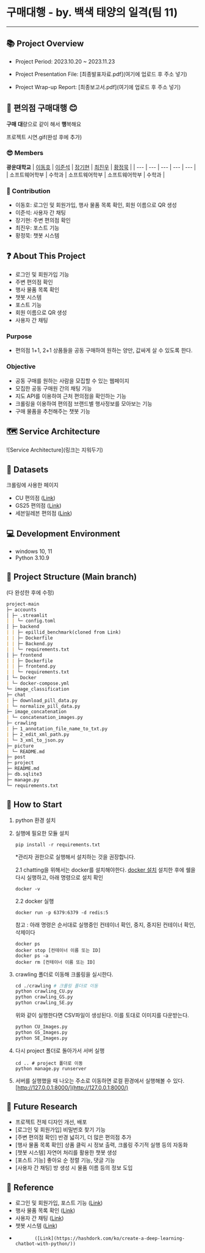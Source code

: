 # 구매대행 - by. 백색 태양의 일격(팀 11)

---

## 📚 Project Overview

- Project Period: 2023.10.20 ~ 2023.11.23

- Project Presentation File: [최종발표자료.pdf](여기에 업로드 후 주소 넣기)

- Project Wrap-up Report: [최종보고서.pdf](여기에 업로드 후 주소 넣기)

## 🏪 편의점 구매대행 😊

**구매** **대**량으로 같이 해서 **행**복해요

프로젝트 시연.gif(완성 후에 추가)

### 😎 Members

**광운대학교**
| [이동호](https://github.com/malchaa) | [이준석](https://github.com/hansanlee1208) | [장기현](https://github.com/Janggihyeon) | [최진우](https://github.com/wlsgudy3) | [황정묵](https://github.com/hwangjello) |
| --- | --- | --- | --- | --- |
| 소프트웨어학부 | 수학과 | 소프트웨어학부 | 소프트웨어학부 | 수학과 |

### 🤗 Contribution

- 이동호: 로그인 및 회원가입, 행사 물품 목록 확인, 회원 이름으로 QR 생성
- 이준석: 사용자 간 채팅
- 장기현: 주변 편의점 확인
- 최진우: 포스트 기능
- 황정묵: 챗봇 시스템

## **❓ About This Project**
- 로그인 및 회원가입 기능
- 주변 편의점 확인
- 행사 물품 목록 확인
- 챗봇 시스템
- 포스트 기능
- 회원 이름으로 QR 생성
- 사용자 간 채팅
  
### Purpose

- 편의점 1+1, 2+1 상품들을 공동 구매하여 원하는 양만, 값싸게 살 수 있도록 한다.

### Objective

- 공동 구매를 원하는 사람을 모집할 수 있는 웹페이지
- 모집한 공동 구매원 간의 채팅 기능
- 지도 API를 이용하여 근처 편의점을 확인하는 기능
- 크롤링을 이용하여 편의점 브랜드별 행사정보를 모아보는 기능
- 구매 물품을 추천해주는 챗봇 기능

## 🗺 Service Architecture

![Service Architecture](링크는 지워두기)

## 💾 Datasets

크롤링에 사용한 페이지

- CU 편의점 ([Link](https://cu.bgfretail.com/event/plus.do?category=event&depth2=1&sf=N))
- GS25 편의점 ([Link](http://gs25.gsretail.com/gscvs/ko/products/event-goods))
- 세븐일레븐 편의점 ([Link](https://www.7-eleven.co.kr/product/presentList.asp))

## 💻 **Development Environment**

- windows 10, 11
- Python 3.10.9

## 📁 Project Structure (Main branch)

(다 완성한 후에 수정)

```markdown
project-main
├─ accounts
│ ├─ .streamlit
| | └─ config.toml
│ ├─ backend
| | ├─ epillid_benchmark(cloned from Link)
| | ├─ Dockerfile
| | ├─ Backend.py
| | └─ requirements.txt
│ ├─ frontend
| | ├─ Dockerfile
| | ├─ frontend.py
| | └─ requirements.txt
│ └─ Docker
| └─ docker-compose.yml  
└─ image_classification
├─ chat
| ├─ download_pill_data.py
| └─ normalize_pill_data.py
├─ image_concatenation
| └─ concatenation_images.py
├─ crawling
| ├─ 1_annotation_file_name_to_txt.py
| ├─ 2_edit_xml_path.py
| └─ 3_xml_to_json.py
├─ picture
| └─ README.md
├─ post
├─ project
├─ README.md
├─ db.sqlite3
├─ manage.py
└─ requirements.txt
```

## 🚀 How to Start

1. python 환경 설치

2. 실행에 필요한 모듈 설치
   
   ```
   pip install -r requirements.txt
   ```
   *관리자 권한으로 실행해서 설치하는 것을 권장합니다.

   2.1 chatting을 위해서는 docker를 설치해야한다.
   [docker 설치](https://www.docker.com/get-started/)
   설치한 후에 쉘을 다시 실행하고, 아래 명령으로 설치 확인

   ```
   docker -v
   ```

   2.2 docker 실행

   ```
   docker run -p 6379:6379 -d redis:5
   ```

   참고 : 아래 명령은 순서대로 실행중인 컨테이너 확인, 중지, 중지된 컨테이너 확인, 삭제이다
   
   ```
   docker ps
   docker stop [컨테이너 이름 또는 ID]
   docker ps -a
   docker rm [컨테이너 이름 또는 ID]
   ```

3. crawling 폴더로 이동해 크롤링을 실시한다.
   ```python
   cd ./crawling # 크롤링 폴더로 이동
   python crawling_CU.py
   python crawling_GS.py
   python crawling_SE.py
   ```
   위와 같이 실행한다면 CSV파일이 생성된다. 이를 토대로 이미지를 다운받는다.
   ```python
   python CU_Images.py
   python GS_Images.py
   python SE_Images.py
   ```
4. 다시 project 폴더로 돌아가서 서버 실행
   ```
   cd .. # project 폴더로 이동
   python manage.py runserver
   ```
5. 서버를 실행했을 때 나오는 주소로 이동하면 로컬 환경에서 실행해볼 수 있다. [http://127.0.0.1:8000/](http://127.0.0.1:8000/)

## 🔎 Future Research

- 프로젝트 전체 디자인 개선, 배포
- [로그인 및 회원가입] 비밀번호 찾기 기능
- [주변 편의점 확인] 반경 넓히기, 더 많은 편의점 추가
- [행사 물품 목록 확인] 상품 클릭 시 정보 출력, 크롤링 주기적 실행 등의 자동화
- [챗봇 시스템] 자연어 처리를 활용한 챗봇 생성
- [포스트 기능] 좋아요 순 정렬 기능, 댓글 기능
- [사용자 간 채팅] 방 생성 시 물품 이름 등의 정보 도입

## 📜 Reference

- 로그인 및 회원가입, 포스트 기능 ([Link](https://docs.djangoproject.com/ko/4.2/))
- 행사 물품 목록 확인 ([Link](https://dudumandu0321.tistory.com/46))
- 사용자 간 채팅 ([Link](https://channels.readthedocs.io/en/latest/index.html))
- 챗봇 시스템 ([Link](https://needjarvis.tistory.com/639))
-            ([Link](https://hashdork.com/ko/create-a-deep-learning-chatbot-with-python/))  

